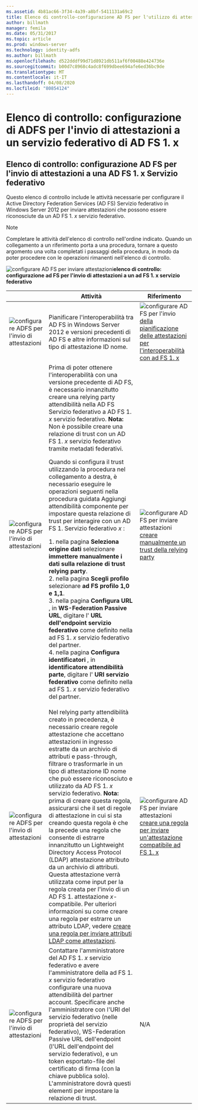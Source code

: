 ```yaml
---
ms.assetid: 4b81ac66-3f34-4a39-a8bf-5411131a69c2
title: Elenco di controllo-configurazione AD FS per l'utilizzo di attestazioni da AD FS 1. x
author: billmath
manager: femila
ms.date: 05/31/2017
ms.topic: article
ms.prod: windows-server
ms.technology: identity-adfs
ms.author: billmath
ms.openlocfilehash: d522dddf99d71d8921db511af6f00488e424736e
ms.sourcegitcommit: b00d7c8968c4adc8f699dbee694afe6ed36bc9de
ms.translationtype: MT
ms.contentlocale: it-IT
ms.lasthandoff: 04/08/2020
ms.locfileid: "80854124"
---
```

# <a name="checklist-configuring-ad-fs-to-send-claims-to-an-ad-fs-1x-federation-service"></a>Elenco di controllo: configurazione di ADFS per l'invio di attestazioni a un servizio federativo di AD FS 1. x

  
## <a name="checklist-configuring-ad-fs-to-send-claims-to-an-adfs1x-federation-service"></a>Elenco di controllo: configurazione AD FS per l'invio di attestazioni a una AD FS 1. x Servizio federativo  
Questo elenco di controllo include le attività necessarie per configurare il Active Directory Federation Services \(AD FS\) Servizio federativo in Windows Server 2012 per inviare attestazioni che possono essere riconosciute da un AD FS 1. *x* servizio federativo.  
  
> [!NOTE]  
> Completare le attività dell'elenco di controllo nell'ordine indicato. Quando un collegamento a un riferimento porta a una procedura, tornare a questo argomento una volta completati i passaggi della procedura, in modo da poter procedere con le operazioni rimanenti nell'elenco di controllo.  
  
![configurare AD FS per inviare attestazioni](media/2b05dce3-938f-4168-9b8f-1f4398cbdb9b.gif)**elenco di controllo: configurazione ad FS per l'invio di attestazioni a un ad FS 1. x servizio federativo**  
  
||Attività|Riferimento|  
|-|--------|-------------|  
|![configurare ADFS per l'invio di attestazioni](media/icon_checkboxo.gif)|Pianificare l'interoperabilità tra AD FS in Windows Server 2012 e versioni precedenti di AD FS e altre informazioni sul tipo di attestazione ID nome.|![configurare AD FS per l'invio](media/faa393df-4856-4431-9eda-4f4e5be72a90.gif)[della pianificazione delle attestazioni per l'interoperabilità con ad FS 1. x](https://technet.microsoft.com/library/ff678040.aspx)|  
|![configurare ADFS per l'invio di attestazioni](media/icon_checkboxo.gif)|Prima di poter ottenere l'interoperabilità con una versione precedente di AD FS, è necessario innanzitutto creare una relying party attendibilità nella AD FS Servizio federativo a AD FS 1. *x* servizio federativo. **Nota:** Non è possibile creare una relazione di trust con un AD FS 1. *x* servizio federativo tramite metadati federativi.<p>Quando si configura il trust utilizzando la procedura nel collegamento a destra, è necessario eseguire le operazioni seguenti nella procedura guidata Aggiungi attendibilità componente per impostare questa relazione di trust per interagire con un AD FS 1. Servizio federativo *x* :<p>1. nella pagina **Seleziona origine dati** selezionare **immettere manualmente i dati sulla relazione di trust relying party**.<br />2. nella pagina **Scegli profilo** selezionare **ad FS profilo 1,0 e 1,1**.<br />3. nella pagina **Configura URL** , in **WS\-Federation Passive URL**, digitare l' **URL dell'endpoint servizio federativo** come definito nella ad FS 1. *x* servizio federativo del partner.<br />4. nella pagina **Configura identificatori** , in **identificatore attendibilità parte**, digitare l' **URI servizio federativo** come definito nella ad FS 1. *x* servizio federativo del partner.|![configurare AD FS per inviare attestazioni](media/faa393df-4856-4431-9eda-4f4e5be72a90.gif)[creare manualmente un trust della relying party](../../ad-fs/operations/Create-a-Relying-Party-Trust.md)|  
|![configurare ADFS per l'invio di attestazioni](media/icon_checkboxo.gif)|Nel relying party attendibilità creato in precedenza, è necessario creare regole attestazione che accettano attestazioni in ingresso estratte da un archivio di attributi e pass-through, filtrare o trasformarle in un tipo di attestazione ID nome che può essere riconosciuto e utilizzato da AD FS 1. *x* servizio federativo. **Nota:** prima di creare questa regola, assicurarsi che il set di regole di attestazione in cui si sta creando questa regola è che la precede una regola che consente di estrarre innanzitutto un Lightweight Directory Access Protocol \(LDAP\) attestazione attributo da un archivio di attributi. Questa attestazione verrà utilizzata come input per la regola creata per l'invio di un AD FS 1. attestazione *x*\-compatibile. Per ulteriori informazioni su come creare una regola per estrarre un attributo LDAP, vedere [creare una regola per inviare attributi LDAP come attestazioni](../../ad-fs/operations/Create-a-Rule-to-Send-LDAP-Attributes-as-Claims.md).|![configurare AD FS per inviare attestazioni](media/faa393df-4856-4431-9eda-4f4e5be72a90.gif)[creare una regola per inviare un'attestazione compatibile ad FS 1. x](../../ad-fs/operations/Create-a-Rule-to-Send-an-AD-FS-1x-Compatible-Claim.md)|  
|![configurare ADFS per l'invio di attestazioni](media/icon_checkboxo.gif)|Contattare l'amministratore del AD FS 1. *x* servizio federativo e avere l'amministratore della ad FS 1. *x* servizio federativo configurare una nuova attendibilità del partner account. Specificare anche l'amministratore con l'URI del servizio federativo \(nelle proprietà del servizio federativo\), WS\-Federation Passive URL dell'endpoint \(l'URL dell'endpoint del servizio federativo\), e un token esportato\-file del certificato di firma \(con la chiave pubblica solo\). L'amministratore dovrà questi elementi per impostare la relazione di trust.|N\/A|  
  


